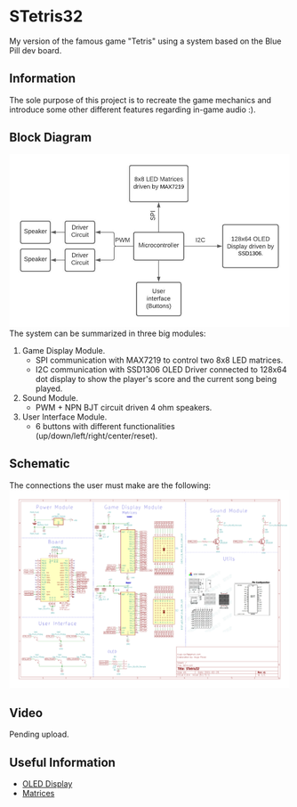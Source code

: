# STetris32
My version of the famous game "Tetris" using a system based on the Blue Pill dev board.
## Information
The sole purpose of this project is to recreate the game mechanics and introduce some other different features regarding in-game audio :). 
## Block Diagram
![block_diagram](Docs/Imgs/block_diagram.jpeg)
The system can be summarized in three big modules:
1. Game Display Module.
    - SPI communication with MAX7219 to control two 8x8 LED matrices.
    - I2C communication with SSD1306 OLED Driver connected to 128x64 dot display to show the player's score and the current song being played.
2. Sound Module.
    - PWM + NPN BJT circuit driven 4 ohm speakers.
3. User Interface Module.
    - 6 buttons with different functionalities (up/down/left/right/center/reset).
## Schematic
The connections the user must make are the following:
![schematic](Docs/Imgs/schematic.png)
## Video

Pending upload.

## Useful Information
- [OLED Display](https://controllerstech.com/oled-display-using-i2c-stm32/)
- [Matrices](https://acoptex.com/project/160/basics-project-032a-8x8-dot-led-matrix-64-led-digital-display-common-anode-and-common-cathode-at-lex-c/)
